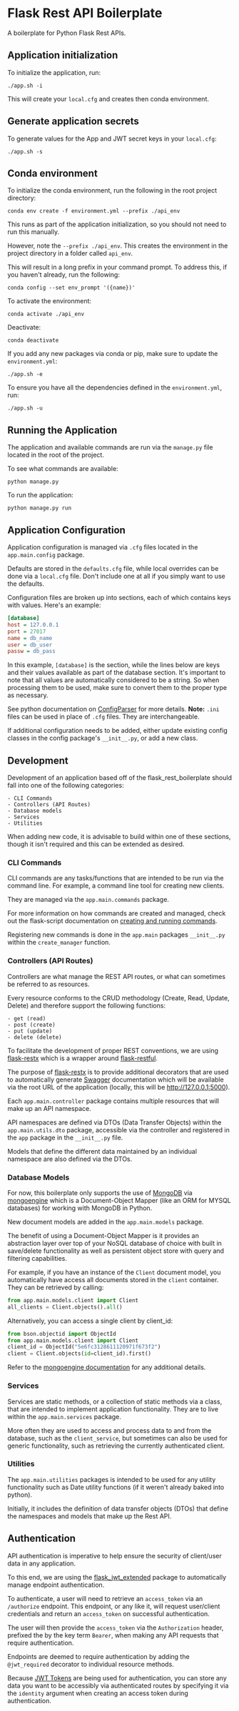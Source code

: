 # Flask Rest API Boilerplate

A boilerplate for Python Flask Rest APIs.

## Application initialization

To initialize the application, run:

```
./app.sh -i
```

This will create your `local.cfg` and creates then conda environment.

## Generate application secrets

To generate values for the App and JWT secret keys in your `local.cfg`:

```
./app.sh -s
```

## Conda environment

To initialize the conda environment, run the following in the root project directory:

```
conda env create -f environment.yml --prefix ./api_env
```

This runs as part of the application initialization, so you should not need to run this manually.

However, note the `--prefix ./api_env`. This creates the environment in the project directory in a folder called `api_env`.

This will result in a long prefix in your command prompt. To address this, if you haven't already, run the following:

```
conda config --set env_prompt '({name})'
```

To activate the environment:

```
conda activate ./api_env
```

Deactivate:

```
conda deactivate
```

If you add any new packages via conda or pip, make sure to update the `environment.yml`:

```
./app.sh -e
```

To ensure you have all the dependencies defined in the `environment.yml`, run:

```
./app.sh -u
```

## Running the Application

The application and available commands are run via the `manage.py` file located in the root of the project.

To see what commands are available:

```
python manage.py
```

To run the application:

```
python manage.py run
```

## Application Configuration

Application configuration is managed via `.cfg` files located in the `app.main.config` package.

Defaults are stored in the `defaults.cfg` file, while local overrides can be done via a `local.cfg` file. Don't include one at all if you simply want to use the defaults.

Configuration files are broken up into sections, each of which contains keys with values. Here's an example:

```.ini
[database]
host = 127.0.0.1
port = 27017
name = db_name
user = db_user
passw = db_pass
``` 

In this example, `[database]` is the section, while the lines below are keys and their values available as part of the database section. It's important to note that all values are automatically considered to be a string. So when processing them to be used, make sure to convert them to the proper type as necessary.

See python documentation on [ConfigParser](https://docs.python.org/3/library/configparser.html) for more details. **Note:** `.ini` files can be used in place of `.cfg` files. They are interchangeable.

If additional configuration needs to be added, either update existing config classes in the config package's `__init__.py`, or add a new class.

## Development

Development of an application based off of the flask_rest_boilerplate should fall into one of the following categories:

    - CLI Commands
    - Controllers (API Routes)
    - Database models
    - Services
    - Utilities
    
When adding new code, it is advisable to build within one of these sections, though it isn't required and this can be extended as desired. 

### CLI Commands

CLI commands are any tasks/functions that are intended to be run via the command line. For example, a command line tool for creating new clients.

They are managed via the `app.main.commands` package.

For more information on how commands are created and managed, check out the flask-script documentation on [creating and running commands](https://flask-script.readthedocs.io/en/latest/#creating-and-running-commands).

Registering new commands is done in the `app.main` packages `__init__.py` within the `create_manager` function.

### Controllers (API Routes)

Controllers are what manage the REST API routes, or what can sometimes be referred to as resources.

Every resource conforms to the CRUD methodology (Create, Read, Update, Delete) and therefore support the following functions:

    - get (read)
    - post (create)
    - put (update)
    - delete (delete)
    
To facilitate the development of proper REST conventions, we are using [flask-restx](https://flask-restx.readthedocs.io/en/latest/) which is a wrapper around [flask-restful](https://flask-restful.readthedocs.io/en/latest/).

The purpose of [flask-restx](https://flask-restx.readthedocs.io/en/latest/) is to provide additional decorators that are used to automatically generate [Swagger](https://swagger.io/) documentation which will be available via the root URL of the application (locally, this will be http://127.0.0.1:5000).

Each `app.main.controller` package contains multiple resources that will make up an API namespace.

API namespaces are defined via DTOs (Data Transfer Objects) within the `app.main.utils.dto` package, accessible via the controller and registered in the `app` package in the `__init__.py` file.

Models that define the different data maintained by an individual namespace are also defined via the DTOs.

### Database Models

For now, this boilerplate only supports the use of [MongoDB](https://www.mongodb.com/) via [mongoengine](http://mongoengine.org/) which is a Document-Object Mapper (like an ORM for MYSQL databases) for working with MongoDB in Python.

New document models are added in the `app.main.models` package.

The benefit of using a Document-Object Mapper is it provides an abstraction layer over top of your NoSQL database of choice with built in save/delete functionality as well as persistent object store with query and filtering capabilities.

For example, if you have an instance of the `Client` document model, you automatically have access all documents stored in the `client` container. They can be retrieved by calling:

```python
from app.main.models.client import Client
all_clients = Client.objects().all()
```

Alternatively, you can access a single client by client_id:

```python
from bson.objectid import ObjectId
from app.main.models.client import Client
client_id = ObjectId("5e6fc3128611120971f673f2")
client = Client.objects(id=client_id).first()
```

Refer to the [mongoengine documentation](https://mongoengine-odm.readthedocs.io/) for any additional details.

### Services

Services are static methods, or a collection of static methods via a class, that are intended to implement application functionality. They are to live within the `app.main.services` package.

More often they are used to access and process data to and from the database, such as the `client_service`, but sometimes can also be used for generic functionality, such as retrieving the currently authenticated client.

### Utilities

The `app.main.utilities` packages is intended to be used for any utility functionality such as Date utility functions (if it weren't already baked into python).

Initially, it includes the definition of data transfer objects (DTOs) that define the namespaces and models that make up the Rest API. 

## Authentication

API authentication is imperative to help ensure the security of client/user data in any application. 

To this end, we are using the [flask_jwt_extended](https://flask-jwt-extended.readthedocs.io/en/stable/) package to automatically manage endpoint authentication.

To authenticate, a user will need to retrieve an `access_token` via an `/authorize` endpoint. This endpoint, or any like it, will request user/client credentials and return an `access_token` on successful authentication.

The user will then provide the `access_token` via the `Authorization` header, prefixed the by the key term `Bearer`, when making any API requests that require authentication.

Endpoints are deemed to require authentication by adding the `@jwt_required` decorator to individual resource methods.

Because [JWT Tokens](https://jwt.io/) are being used for authentication, you can store any data you want to be accessibly via authenticated routes by specifying it via the `identity` argument when creating an access token during authentication.
